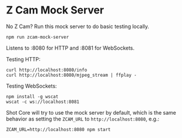 # Z Cam Mock Server

No Z Cam? Run this mock server to do basic testing locally.

`npm run zcam-mock-server`

Listens to :8080 for HTTP and :8081 for WebSockets.

Testing HTTP:

```
curl http://localhost:8080/info
curl http://localhost:8080/mjpeg_stream | ffplay -
```

Testing WebSockets:

```
npm install -g wscat
wscat -c ws://localhost:8081
```

Shot Core will try to use the mock server by default, which is the same behavior as setting the `ZCAM_URL` to `http://localhost:8080`, e.g.:

`ZCAM_URL=http://localhost:8080 npm start`
